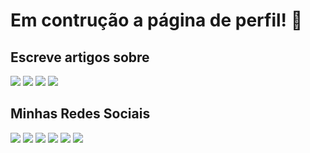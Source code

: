 # Em contrução a página de perfil! 🚧

<!--
**gabrielluizbh/gabrielluizbh** is a ✨ _special_ ✨ repository because its `README.md` (this file) appears on your GitHub profile.

Here are some ideas to get you started:

- 🔭 I’m currently working on ...
- 🌱 I’m currently learning ...
- 👯 I’m looking to collaborate on ...
- 🤔 I’m looking for help with ...
- 💬 Ask me about ...
- 📫 How to reach me: ...
- 😄 Pronouns: ...
- ⚡ Fun fact: ...
-->

## Escreve artigos sobre

<img src ="https://img.shields.io/badge/Windows-0078D6?style=for-the-badge&logo=windows&logoColor=white" target="_blank"></a> <img src ="https://img.shields.io/badge/Windows Server-0078D6?style=for-the-badge&logo=windows&logoColor=white" target="_blank"></a> <img src ="https://img.shields.io/badge/microsoft%20azure-0089D6?style=for-the-badge&logo=microsoft-azure&logoColor=white" target="_blank"></a> <img src ="https://img.shields.io/badge/powershell-5391FE?style=for-the-badge&logo=powershell&logoColor=white" target="_blank"></a>



## Minhas Redes Sociais

<div> 
 <a href="https://youtube.com/gabrielluizbh" target="_blank"><img src="https://img.shields.io/badge/YouTube-FF0000?style=for-the-badge&logo=youtube&logoColor=white" target="_blank"></a>
  <a href="https://gabrielluiz.com/" target="_blank"><img src="https://img.shields.io/badge/gabrielluiz.com-102B5D?style=for-the-badge&logo=realm&logoColor=white" target="_blank"></a>
 <a href="https://t.me/gabrielluizbrasil"  target="_blank"><img src="https://img.shields.io/badge/Grupo Telegram-2CA5E0?style=for-the-badge&logo=telegram&logoColor=white" target="_blank"></a>
 <a href="https://twitter.com/gabrielluizbh" target="_blank"><img src="https://img.shields.io/badge/-Twitter-219EEA?style=for-the-badge&logo=twitter&logoColor=white" target="_blank"></a>  
 <a href="https://www.linkedin.com/in/gabrielluizbh/" target="_blank"><img src="https://img.shields.io/badge/-LinkedIn-%230077B5?style=for-the-badge&logo=linkedin&logoColor=white" target="_blank"></a> 
 <a href="https://instagram.com/gabrielluizbh" target="_blank"><img src="https://img.shields.io/badge/-Instagram-%23E4405F?style=for-the-badge&logo=instagram&logoColor=white" target="_blank"></a>
 </div>

 <div>
<a href—"https://github.com/gabrielluizbh">
<ing height="180em" src="https://github-readme-stats.vercel.app/api?username=gabrielluizbh&shov_icons=true&thene=dracula&include_all_commits=true&count_private=true"/>
<ing height="180em" scr="https://github-readme-stats.vercel.app/api/top-langs/?username=gabrielluizbh&layout=compact&langs_count=16&theme=dracula"/>
</div>
